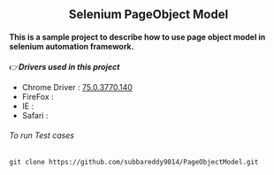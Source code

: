 <h2 align="center">Selenium PageObject Model</h2>
<h4>This is a sample project to describe how to use page object model in selenium automation framework.</h4>

👉***Drivers used in this project***
* Chrome Driver : [75.0.3770.140](http://chromedriver.chromium.org/)
* FireFox       : 
* IE            :
* Safari        :

###### To run Test cases
```
git clone https://github.com/subbareddy9014/PageObjectModel.git
```
